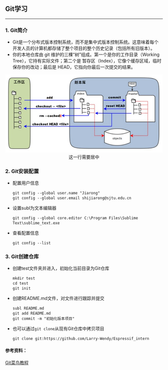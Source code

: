 ## Git学习
---
### 1. Git简介
  * Git是一个分布式版本控制系统，而不是集中式版本控制系统。这意味着每个开发人员的计算机都存储了整个项目的整个历史记录（包括所有旧版本）。
  * 你的本地仓库由 git 维护的三棵“树”组成。第一个是你的工作目录（Working Tree），它持有实际文件；第二个是 暂存区（Index），它像个缓存区域，临时保存你的改动；最后是 HEAD，它指向你最后一次提交的结果。
  <div align=center>
  <img src="https://github.com/Larry-Wendy/Espressif_intern/blob/main/fig/git%E7%AE%80%E4%BB%8B.PNG" width="600" id="图片名称" />
  </div>
  <center>这一行需要居中</center>

### 2. Git安装配置
  * 配置用户信息
    ```
    git config --global user.name "Jiarong"
    git config --global user.email shijiarong@sjtu.edu.cn
    ```
  * 设置subl为文本编辑器
    ```
    git config --global core.editor C:\Program Files\Sublime Text\sublime_text.exe
    ```
  * 查看配置信息
    ```
    git config --list
    ```

### 3. Git创建仓库
  * 创建test文件夹并进入，初始化当前目录为Git仓库
    ```
    mkdir test
    cd test
    git init
    ```
  * 创建README.md文件，对文件进行跟踪并提交
    ```
    subl README.md
    git add README.md
    git commit -m "初始化版本项目"
    ```
  * 也可以通过`git clone`从现有Git仓库中拷贝项目
    ```
    git clone git:https://github.com/Larry-Wendy/Espressif_intern
    ```

#### 参考资料：
<a href="https://www.runoob.com/git/git-remote-repo.html" target="_blank">Git菜鸟教程</a>

